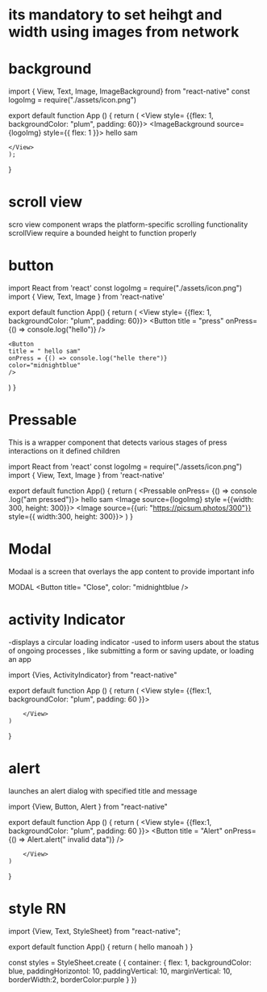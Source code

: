 # its mandatory to set heihgt and width using images from network

# background 
import { View, Text, Image, ImageBackground} from "react-native"
const logoImg = require("./assets/icon.png")

export default function App () {
    return (
    <View style= {{flex: 1, backgroundColor: "plum", padding: 60}}>
    <ImageBackground source= {logoImg} style={{ flex: 1 }}>
    <Text>hello sam</Text>
    <ImageBackground>


    </View>
    );
}

# scroll view
scro view component wraps the platform-specific scrolling functionality
scrollView require a bounded height to function properly
# button
import React from 'react'
const logoImg = require("./assets/icon.png")
import { View, Text, Image } from 'react-native'

export default function App() {
  return (
    <View style= {{flex: 1, backgroundColor: "plum", padding: 60}}>
    <Button title = "press" onPress= {() => console.log("hello")} />

    <Button
    title = " hello sam"
    onPress = {() => console.log("helle there")}
    color="midnightblue"
    />
</View>
  )
}

# Pressable
This is  a wrapper component that detects various stages of press interactions on it defined children


import React from 'react'
const logoImg = require("./assets/icon.png")
import { View, Text, Image } from 'react-native'

export default function App() {
  return (
    <View>
    <Pressable onPress= {() => console .log("am pressed")}>
      <Text> 
        <Text>hello sam  </Text>
      </Text>
      </Pressable>
      <Image source={logoImg} style ={{width: 300, height: 300}}></Image>
      <Image source={{uri: "https://picsum.photos/300"}} style={{ width:300, height: 300}}></Image>
    </View>
  )
}

# Modal 

Modaal is a screen that overlays the app content to provide important info

<Modal >
<View style ={{flex: 1, backgroundColor: "lightblue", padding:60}}>

<Text> MODAL</Text>
<Button title= "Close", color: "midnightblue  />
</View>

</Modal>

# activity Indicator
-displays a circular loading indicator
-used to inform users about the status of ongoing processes , like submitting a form or saving update, or loading an app

import {Vies, ActivityIndicator} from "react-native"

export default function App () {
    return (
        <View style= {{flex:1, backgroundColor: "plum", padding: 60 }}>
        <Activity Indicator />
        <Activity Indicator size= "large" />
        <Activity Indicator size= "large" color= "red" animating = {false} />

        </View>
    )
}

# alert
launches an alert dialog with specified title and message

import {View, Button, Alert } from "react-native"

export default function App () {
    return (
        <View style= {{flex:1, backgroundColor: "plum", padding: 60 }}>
        <Button title = "Alert" onPress={() => Alert.alert(" invalid data")} />
        
        </View>
    )
}

# style RN

import {View, Text, StyleSheet} from "react-native";

export default function App() {
    return (
        <View style = {styles.container}>
        <Text> hello manoah</Text>
        </View>
    )
}

const styles = StyleSheet.create ( {
    container: {
        flex: 1, 
        backgroundColor: blue,
        paddingHorizontol: 10,
        paddingVertical: 10,
        marginVertical: 10,
        borderWidth:2,
        borderColor:purple
    }
})

